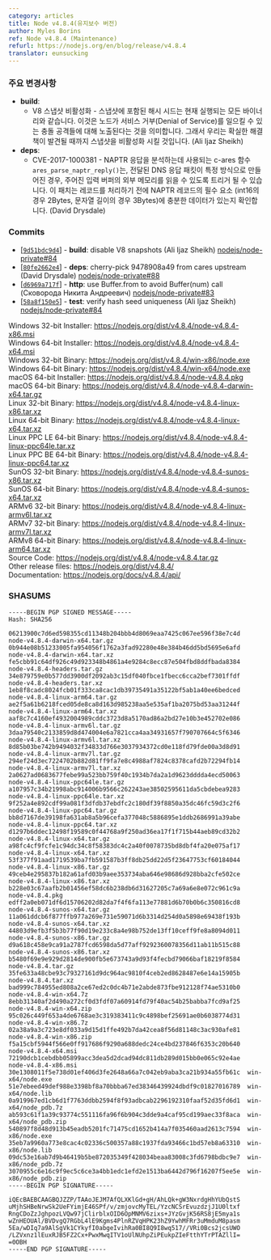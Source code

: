 ```yaml
---
category: articles
title: Node v4.8.4(유지보수 버전)
author: Myles Borins
ref: Node v4.8.4 (Maintenance)
refurl: https://nodejs.org/en/blog/release/v4.8.4
translator: eunsucking
---
```


<!--
### Notable Changes

* **build**:
  - Disable V8 snapshots - The hashseed embedded in the snapshot is currently the same for all runs of the binary. This opens node up to collision attacks which could result in a Denial of Service. We have temporarily disabled snapshots until a more robust solution is found (Ali Ijaz Sheikh)
* **deps**:
  - CVE-2017-1000381 - The c-ares function ares_parse_naptr_reply(), which is used for parsing NAPTR responses, could be triggered to read memory outside of the given input buffer if the passed in DNS response packet was crafted in a particular way. This patch checks that there is enough data for the required elements of an NAPTR record (2 int16, 3 bytes for string lengths) before processing a record. (David Drysdale)
-->
### 주요 변경사항

* **build**:
  - V8 스냅샷 비활성화 - 스냅샷에 포함된 해시 시드는 현재 실행되는 모든 바이너리와 같습니다. 이것은 노드가 서비스 거부(Denial of Service)를 일으킬 수 있는 충돌 공격들에 대해 노출된다는 것을 의미합니다. 그래서 우리는 확실한 해결책이 발견될 때까지 스냅샷을 비활성화 시킬 것입니다. (Ali Ijaz Sheikh)
* **deps**:
  - CVE-2017-1000381 - NAPTR 응답을 분석하는데 사용되는 c-ares 함수 `ares_parse_naptr_reply()`는, 전달된 DNS 응답 패킷이 특정 방식으로 만들어진 경우, 주어진 입력 버퍼의 외부 메모리를 읽을 수 있도록 트리거 될 수 있습니다. 이 패치는 레코드를 처리하기 전에 NAPTR 레코드의 필수 요소 (int16의경우 2Bytes, 문자열 길이의 경우 3Bytes)에 충분한 데이터가 있는지 확인합니다. (David Drysdale)

### Commits

* [[`9d51bdc9d4`](https://github.com/nodejs/node/commit/9d51bdc9d4)] - **build**: disable V8 snapshots (Ali Ijaz Sheikh) [nodejs/node-private#84](https://github.com/nodejs/node-private/pull/84)
* [[`80fe2662e4`](https://github.com/nodejs/node/commit/80fe2662e4)] - **deps**: cherry-pick 9478908a49 from cares upstream (David Drysdale) [nodejs/node-private#88](https://github.com/nodejs/node-private/pull/88)
* [[`d6969a717f`](https://github.com/nodejs/node/commit/d6969a717f)] - **http**: use Buffer.from to avoid Buffer(num) call (Сковорода Никита Андреевич) [nodejs/node-private#83](https://github.com/nodejs/node-private/pull/83)
* [[`58a8f150e5`](https://github.com/nodejs/node/commit/58a8f150e5)] - **test**: verify hash seed uniqueness (Ali Ijaz Sheikh) [nodejs/node-private#84](https://github.com/nodejs/node-private/pull/84)

Windows 32-bit Installer: https://nodejs.org/dist/v4.8.4/node-v4.8.4-x86.msi<br>
Windows 64-bit Installer: https://nodejs.org/dist/v4.8.4/node-v4.8.4-x64.msi<br>
Windows 32-bit Binary: https://nodejs.org/dist/v4.8.4/win-x86/node.exe<br>
Windows 64-bit Binary: https://nodejs.org/dist/v4.8.4/win-x64/node.exe<br>
macOS 64-bit Installer: https://nodejs.org/dist/v4.8.4/node-v4.8.4.pkg<br>
macOS 64-bit Binary: https://nodejs.org/dist/v4.8.4/node-v4.8.4-darwin-x64.tar.gz<br>
Linux 32-bit Binary: https://nodejs.org/dist/v4.8.4/node-v4.8.4-linux-x86.tar.xz<br>
Linux 64-bit Binary: https://nodejs.org/dist/v4.8.4/node-v4.8.4-linux-x64.tar.xz<br>
Linux PPC LE 64-bit Binary: https://nodejs.org/dist/v4.8.4/node-v4.8.4-linux-ppc64le.tar.xz<br>
Linux PPC BE 64-bit Binary: https://nodejs.org/dist/v4.8.4/node-v4.8.4-linux-ppc64.tar.xz<br>
SunOS 32-bit Binary: https://nodejs.org/dist/v4.8.4/node-v4.8.4-sunos-x86.tar.xz<br>
SunOS 64-bit Binary: https://nodejs.org/dist/v4.8.4/node-v4.8.4-sunos-x64.tar.xz<br>
ARMv6 32-bit Binary: https://nodejs.org/dist/v4.8.4/node-v4.8.4-linux-armv6l.tar.xz<br>
ARMv7 32-bit Binary: https://nodejs.org/dist/v4.8.4/node-v4.8.4-linux-armv7l.tar.xz<br>
ARMv8 64-bit Binary: https://nodejs.org/dist/v4.8.4/node-v4.8.4-linux-arm64.tar.xz<br>
Source Code: https://nodejs.org/dist/v4.8.4/node-v4.8.4.tar.gz<br>
Other release files: https://nodejs.org/dist/v4.8.4/<br>
Documentation: https://nodejs.org/docs/v4.8.4/api/

<h3 id="shasums">SHASUMS</h3>

```
-----BEGIN PGP SIGNED MESSAGE-----
Hash: SHA256

06213900c7d6ed598355cd11348b204bbb4d8069eaa7425c067ee596f38e7c4d  node-v4.8.4-darwin-x64.tar.gz
0b944e08b51233005fa954056f1762a3fad92280e48e384b46dd5bd5695e6afd  node-v4.8.4-darwin-x64.tar.xz
fe5cbb91c64df926c49d923348b4861a4e9284c8ecc87e504fbd8ddfbada8384  node-v4.8.4-headers.tar.gz
34e879759e0b577dd3900df2092ab3c15df040fbce1fbecc6cca2bef7301ffdf  node-v4.8.4-headers.tar.xz
1eb8f8cadc8024fcb01f333ca8cac1db39735491a35122bf5ab1a40ee6bedced  node-v4.8.4-linux-arm64.tar.gz
ae2f5a61b6218fced05de8ca8d163d985238aa5e535af1ba2075bd53aa31244f  node-v4.8.4-linux-arm64.tar.xz
aaf8c7c4160ef4932004989cddc3723d8a5170ad86a2bd27e10b3e452702e086  node-v4.8.4-linux-armv6l.tar.gz
3daa79540c2133859d8d474004e6a7821cca4aa34931657f790707664c5f6346  node-v4.8.4-linux-armv6l.tar.xz
8d85b03be742b9494032f34833d766e3037934372cd0e118fd79fde00a3d8d91  node-v4.8.4-linux-armv7l.tar.gz
294ef24d3ec7224702b882d81ff9fa7e8c4988af7824c8378cafd2b72294fb14  node-v4.8.4-linux-armv7l.tar.xz
2a0627ad0683677febe99a523bb759f40c1934b7da2a1d9623dddda4ecd50063  node-v4.8.4-linux-ppc64le.tar.gz
a107957c34b21998abc914006b9566c262243ae38502595611da5cbdebea9283  node-v4.8.4-linux-ppc64le.tar.xz
9f252a4e892cdf99a081f3dfdb37ebdfc2c180df39f8850a35dc46fc59d3c2f6  node-v4.8.4-linux-ppc64.tar.gz
bb8d7167de39198fa631ab8a5b96cefa377048c5886895e1ddb2686991a39abe  node-v4.8.4-linux-ppc64.tar.xz
d1297b6ddec12498f19589c0f44768a9f250ad36ea17f1f715b44aeb89cd32b2  node-v4.8.4-linux-x64.tar.gz
a98fc4cf9fcfe1c94dc34c8f58383dc4c2a40f0078735bd8dbf4fa20e075af17  node-v4.8.4-linux-x64.tar.xz
53f377f91aad1719539ba7fb591587b3ff8db25dd22d5f23647753cf60184044  node-v4.8.4-linux-x86.tar.gz
49ceb4e295837b182a61afd03b9aee353734aba646e98686d928bba2cfe502ce  node-v4.8.4-linux-x86.tar.xz
b228e03c67aafb2b01456ef58dc6b238db6d31627205c7a69a6e8e072c961c9a  node-v4.8.4.pkg
edff2a0eb071df6d15706202d82da7f4f6fa113e77881d6b70b0b6c350816cd8  node-v4.8.4-sunos-x64.tar.gz
11a061ddcb6f877ffb977a269e731e59071d6b3314d254d0a5898e69438f193b  node-v4.8.4-sunos-x64.tar.xz
44803d9efb3f5b3b77f90d19e233c8a4e98b752de13ff10ceff9fe8a8094d011  node-v4.8.4-sunos-x86.tar.gz
d9a618c458e9ca91a2787fcd6598da5d77aff9292360078356d11ab11b515c88  node-v4.8.4-sunos-x86.tar.xz
b5480f69e9e929d2814de900fb5e673743a9d93f4fecbd79066baf18219f8584  node-v4.8.4.tar.gz
35fe633a48cbe93c79327161d9dc964ac9810f4ceb2ed8628487e6e14a15905b  node-v4.8.4.tar.xz
bad999c784955ed808a2ce67ed2c0dc4b71e2abde873fbe912128f74ae5310b0  node-v4.8.4-win-x64.7z
8ebb31340af2d490a272cf0d3fdf07a60914fd79f40ac54b25babba7fcd9af25  node-v4.8.4-win-x64.zip
95c026c449f653a4de6768ae3c319383411c9c4898bef25691ae0b6038774d31  node-v4.8.4-win-x86.7z
02a38a9a3c723e8df033a9d15d1ffe492b7da42cea8f56d81148c3ac930afe81  node-v4.8.4-win-x86.zip
f5a15cbf5944f566e0ff917686f9290a688dedc24ce4bd237846f6353c20b640  node-v4.8.4-x64.msi
72190dcb1cebdbb05899acc3dea5d2dcad94dc811db289d015bb0e065c92e4ae  node-v4.8.4-x86.msi
30e1308011f5e738d01ef406d3fe2648a66a7c042eb9aba3ca21b934a55fb61c  win-x64/node.exe
51e7ebeed49def988e3398bf8a70bbba67ed38346439924dbdf9c01827016789  win-x64/node.lib
0a919967ed1cb6d1f7763ddbb2594f8f93adbcab2296192310faaf52d35fd6d1  win-x64/node_pdb.7z
ab593c61f1a39c93774c551116fa96f6b904c3dde9a4caf95cd199aec33f8aca  win-x64/node_pdb.zip
540897f8d48d913b45eadb5201fc71475cd1652b414a7f035460aad2613c7594  win-x86/node.exe
35eb7a9960a773e8cac4c02336c500357a88c1937fda93466c1bd57eb8a63310  win-x86/node.lib
09dc53e16ab7d9b46419b5be872035349f428034beaa83008c3fd6798bdbc9e7  win-x86/node_pdb.7z
3070955c6e16c9f9ec5c6ce3a4bb1edc1efd2e1513ba6442d796f16207f5ee5e  win-x86/node_pdb.zip
-----BEGIN PGP SIGNATURE-----

iQEcBAEBCAAGBQJZZP/TAAoJEJM7AfQLXKlGd+gH/AhLQk+gW3NxrdgHhYUbQstS
uMjhSHBeNrwSk2UeFYimjE46SPf/v/zmjovcMyTEL/YzcNCSrEvuzdzjJ1U0ltxf
RngCDoZzJghpozLVQw97jClirblxOID6OpMNMV6zixs+JYzGvjK56RS8jE5mya1s
wZnHEOUAl/BVDvgQ7RGbL4lE9Kgms4PlnRZVqHPK23hZ9YwhMFRr3uMmduM8pasm
5Ea/wDIq7a9AlSgVk1CYkyfI0abgeIvihRa0BI8Q9I8wq517//VRi0Bcs2jcsUWO
/LZVxnz1lEuxRJB5FZ2Cx+PwxMwqITV1oUlNUhpZiPEukpZIeFtthYTrPTAZllI=
=0OBH
-----END PGP SIGNATURE-----

```
